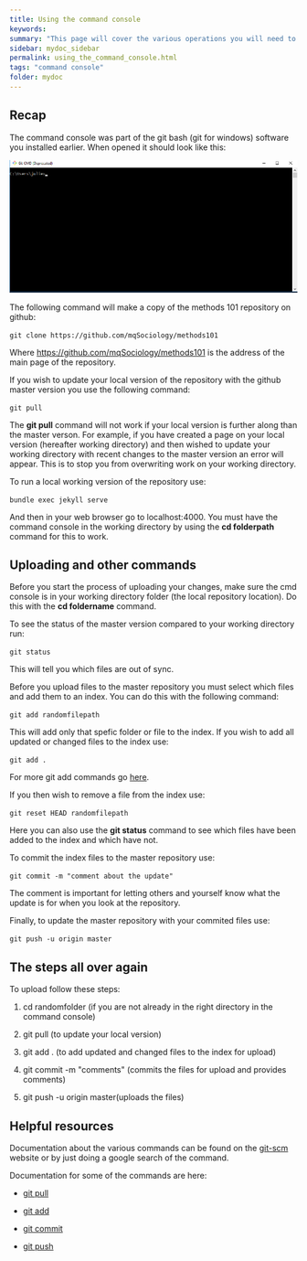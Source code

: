 ```yaml
---
title: Using the command console
keywords: 
summary: "This page will cover the various operations you will need to use in the command console."
sidebar: mydoc_sidebar
permalink: using_the_command_console.html
tags: "command console"
folder: mydoc
---
```


## Recap

The command console was part of the git bash (git for windows) software you installed earlier. When opened it should look like this:

<div style="text-align:center"><img src ="images/utcc_image_01.png" style="max-width:100%;" /></div>

The following command will make a copy of the methods 101 repository on github:

```git clone https://github.com/mqSociology/methods101```

Where https://github.com/mqSociology/methods101 is the address of the main page of the repository.

If you wish to update your local version of the repository with the github master version you use the following command:

```git pull```

The **git pull** command will not work if your local version is further along than the master verson. For example, if you have created a page on your local version (hereafter working directory) and then wished to update your working directory with recent changes to the master version an error will appear. This is to stop you from overwriting work on your working directory.

To run a local working version of the repository use:

```bundle exec jekyll serve```

And then in your web browser go to localhost:4000. You must have the command console in the working directory by using the **cd folderpath** command for this to work.


## Uploading and other commands

Before you start the process of uploading your changes, make sure the cmd console is in your working directory folder (the local repository location). Do this with the **cd foldername** command.

To see the status of the master version compared to your working directory run:

```git status```

This will tell you which files are out of sync.

Before you upload files to the master repository you must select which files and add them to an index. You can do this with the following command:

```git add randomfilepath```

This will add only that spefic folder or file to the index. If you wish to add all updated or changed files to the index use:

```git add .``` 

For more git add commands go [here](https://git-scm.com/docs/git-add).

If you then wish to remove a file from the index use:

```git reset HEAD randomfilepath```

Here you can also use the **git status** command to see which files have been added to the index and which have not.

To commit the index files to the master repository use:

```git commit -m "comment about the update"```

The comment is important for letting others and yourself know what the update is for when you look at the repository.

Finally, to update the master repository with your commited files use:

```git push -u origin master```

## The steps all over again

To upload follow these steps:

1. cd randomfolder (if you are not already in the right directory in the command console)

2. git pull (to update your local version)

3. git add . (to add updated and changed files to the index for upload)

4. git commit -m "comments" (commits the files for upload and provides comments)

5. git push -u origin master(uploads the files)

## Helpful resources

Documentation about the various commands can be found on the [git-scm](https://git-scm.com/docs/) website or by just doing a google search of the command.

Documentation for some of the commands are here:

* [git pull](https://git-scm.com/docs/git-pull)

* [git add](https://git-scm.com/docs/git-add)

* [git commit](https://git-scm.com/docs/git-commit)

* [git push](https://git-scm.com/docs/git-push)




